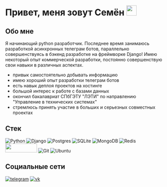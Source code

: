 <h1 align="left">Привет, меня зовут Семён</a> 
<img src="https://github.com/blackcater/blackcater/raw/main/images/Hi.gif" height="32"/></h1>

## Обо мне
Я начинающий python разработчик. Последнее время занимаюсь разработкой асинхронных телеграм ботов, параллельно совершенствуясь в бэкенд разработке на фреймворке Django! 
Имею некоторый опыт коммерческой разработки, постоянно совершенствую свои навыки в различных аспектах.
- привык самостоятельно добывать информацию
- имею хороший опыт разработки телеграм ботов
- есть навык деплоя проектов на хостинге
- большой интерес к работе с базами данных
- окончил бакалавриат СПбГЭТУ "ЛЭТИ" по направлению "Управление в технических системах"
- стремлюсь принять участие в больших и серьезных совместных проектах

## Стек
![Python](https://img.shields.io/badge/python-3670A0?style=for-the-badge&logo=python&logoColor=ffdd54) ![Django](https://img.shields.io/badge/django-%23092E20.svg?style=for-the-badge&logo=django&logoColor=white) ![Postgres](https://img.shields.io/badge/postgres-%23316192.svg?style=for-the-badge&logo=postgresql&logoColor=white) ![SQLite](https://img.shields.io/badge/sqlite-%2307405e.svg?style=for-the-badge&logo=sqlite&logoColor=white) ![MongoDB](https://img.shields.io/badge/MongoDB-%234ea94b.svg?style=for-the-badge&logo=mongodb&logoColor=white) ![Redis](https://img.shields.io/badge/redis-%23DD0031.svg?style=for-the-badge&logo=redis&logoColor=white) <img src="https://bytepix.ru/ib/BTYMWK0ZKp.png" width=100 height=28> ![Git](https://img.shields.io/badge/git-%23F05033.svg?style=for-the-badge&logo=git&logoColor=white) ![Ubuntu](https://img.shields.io/badge/Ubuntu-E95420?style=for-the-badge&logo=ubuntu&logoColor=white)
## Социальные сети
[![telegram](https://img.shields.io/badge/Telegram-blue?logo=telegram&logoColor=white&style=for-the-badge)](https://t.me/skojpish) [![vk](https://img.shields.io/badge/VK-blue?logo=vk&logoColor=white&style=for-the-badge)](https://vk.com/skojpish)
